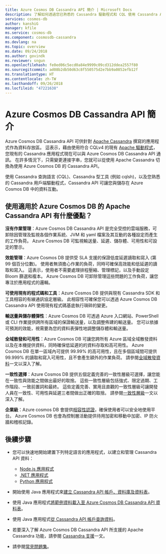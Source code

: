 ```yaml
---
title: Azure Cosmos DB Cassandra API 簡介 | Microsoft Docs
description: 了解如何透過您已熟悉的 Cassandra 驅動程式和 CQL 使用 Cassandra API，來利用 Azure Cosmos DB「隨即轉移」現有應用程式和建立新的應用程式。
services: cosmos-db
author: kanshiG
manager: kfile
ms.service: cosmos-db
ms.component: cosmosdb-cassandra
ms.devlang: na
ms.topic: overview
ms.date: 09/24/2018
ms.author: govindk
ms.reviewer: sngun
ms.openlocfilehash: fe0ed06c5ecd0a84e9999c09cd312ddea2557f80
ms.sourcegitcommit: ad08b2db50d63c8f550575d2e7bb9a0852efb12f
ms.translationtype: HT
ms.contentlocale: zh-TW
ms.lasthandoff: 09/26/2018
ms.locfileid: "47221638"
---
```

# <a name="introduction-to-the-azure-cosmos-db-cassandra-api"></a>Azure Cosmos DB Cassandra API 簡介

Azure Cosmos DB Cassandra API 可供針對 [Apache Cassandra](https://cassandra.apache.org/) 撰寫的應用程式作為資料存放區。 這表示，藉由使用符合 CQLv4 的現有 [Apache 驅動程式](https://cassandra.apache.org/doc/latest/getting_started/drivers.html?highlight=driver)，您現有的 Cassandra 應用程式現在可以與 Azure Cosmos DB Cassandra API 通訊。 在許多情況下，只需變更連接字串，您就可以從使用 Apache Cassandra 切換為使用 Azure Cosmos DB 的 Cassandra API。 

使用 Cassandra 查詢語言 (CQL)、Cassandra 型工具 (例如 cqlsh)，以及您熟悉的 Cassandra 用戶端驅動程式，Cassandra API 可讓您與儲存在 Azure Cosmos DB 中的資料互動。

## <a name="what-is-the-benefit-of-using-apache-cassandra-api-for-azure-cosmos-db"></a>使用適用於 Azure Cosmos DB 的 Apache Cassandra API 有什麼優點？

**沒有作業管理**：Azure Cosmos DB Cassandra API 是完全受控的雲端服務，可卸除因管理及監視各個作業系統、JVM 和 yaml 檔案及其互動的各種設定而產生的工作負荷。 Azure Cosmos DB 可監視輸送量、延遲、儲存體、可用性和可設定的警示。

**效能管理**：Azure Cosmos DB 提供受 SLA 支援的保證低度延遲讀取和寫入 (第 99 個百分位數)。 使用者無須擔心作業的負荷，同時可確保高效能和低延遲的讀取和寫入。 這表示，使用者不需要處理排程壓縮、管理標記，以及手動設定 Bloom 篩選和複本。 Azure Cosmos DB 可卸除管理這些問題的工作負荷，讓您專注於應用程式的邏輯。

**可使用現有的程式碼和工具**：Azure Cosmos DB 提供與現有 Cassandra SDK 和工具相容的有線通訊協定層級。 此相容性可確保您可以透過 Azure Cosmos DB Cassandra API 使用現有程式碼基底執行瑣碎的變更。

**輸送量與儲存體彈性**：Azure Cosmos DB 可透過 Azure 入口網站、PowerShell 或 CLI 作業提供跨所有區域的保證輸送量，以及調整佈建的輸送量。 您可以依據可預測的效能，視需要為您的資料表彈性地調整儲存體和輸送量。

**全域散發和可用性**：Azure Cosmos DB 可讓您跨所有 Azure 區域全域散發資料以及在本機提供資料，同時確保低延遲的的資料存取和高可用性。 Azure Cosmos DB 在單一區域內可提供 99.99% 的高可用性，且在多個區域間可提供 99.999% 的讀取和寫入可用性，且不會產生額外的作業負荷。 請參閱[全域散發資料](distribute-data-globally.md)一文以深入了解。 

**一致性選擇**：Azure Cosmos DB 提供五個定義完善的一致性層級可選擇，讓您能在一致性與效能之間做出最好的取捨。 這些一致性層級包括強式、限定過期、工作階段、一致前置詞和最終。 這些定義完善、實用且直觀的一致性層級可讓開發人員在一致性、可用性與延遲三者間做出正確的取捨。 請參閱[一致性層級](consistency-levels.md)一文以深入了解。 

**企業級**：Azure cosmos DB 會提供[相容性認證](https://www.microsoft.com/trustcenter)，確保使用者可以安全地使用平台。 Azure Cosmos DB 也會為控制層活動提供待用加密和移動中加密、IP 防火牆和稽核記錄。

## <a name="next-steps"></a>後續步驟

* 您可以快速地開始建置下列特定語言的應用程式，以建立和管理 Cassandra API 資料：
  - [Node.js 應用程式](create-cassandra-nodejs.md)
  - [.NET 應用程式](create-cassandra-dotnet.md)
  - [Python 應用程式](create-cassandra-python.md)

* 開始使用 Java 應用程式來[建立 Cassandra API 帳戶、資料庫及資料表](create-cassandra-api-account-java.md)。

* 使用 Java 應用程式[將範例資料載入至 Azure Cosmos DB Cassandra API 資料表](cassandra-api-load-data.md)。

* 使用 Java 應用程式[從 Cassandra API 帳戶查詢資料](cassandra-api-query-data.md)。

* 若要深入了解 Azure Cosmos DB Cassandra API 所支援的 Apache Cassandra 功能，請參閱 [Cassandra 支援](cassandra-support.md)一文。

* 請參閱[常見問題集](faq.md#cassandra)。
